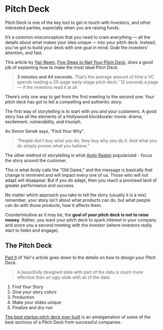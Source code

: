 # Pitch Deck

Pitch Deck is one of the key tool to get in touch with Investors, and other interested parties, especially when you are raising funds.

It’s a common misconception that you need to cram everything — all the details about what makes your idea unique — into your pitch deck. Instead, you’ve got to build your deck with one goal in mind: Grab the investors’ attention, and fast.

This article by [Yair Reem](https://www.yairreem.com), [Five Steps to Nail Your Pitch Deck](https://medium.com/swlh/five-steps-to-nail-your-pitch-deck-2f604003606b), does a good job of explaining how to make the most ideal Pitch Deck.

> __3 minutes and 44 seconds.__ That’s the average amount of time a VC spends reading a 20-page early-stage pitch deck.¹ 12 seconds a page — if the investors read it at all.

There’s only one way to get from the first meeting to the second one: Your pitch deck has got to tell a compelling and authentic story.

The first way of storytelling is to start with you and your customers. A good story has all the elements of a Hollywood blockbuster movie: drama, excitement, vulnerability, and triumph.

As Simon Senek says, “Find Your Why”.

> “People don’t buy what you do; they buy why you do it. And what you do simply proves what you believe.”

The other method of storytelling is what [Andy Raskin](https://www.andyraskin.com) popularized - focus the story around the customer.

This is what Andy calls the “Old Game,” and the message is basically that change is imminent and will impact every one of us. Those who will not adapt will disappear. But if you do adapt, then you reach a promised land of greater performance and success. 

No matter which approach you take to tell the story (usually it is a mix) remember, your story isn’t about what products can do, but what people can do with those products, how it affects them.

Counterintuitive as it may be, the __goal of your pitch deck is not to raise money__. Rather, you want your pitch deck to spark interest in your company and score you a second meeting with the investor (where investors really start to listen and engage).

## The Pitch Deck

[Part II](https://medium.com/swlh/five-steps-to-nail-your-pitch-deck-part-ii-5484d005b870) of Yair's article goes down to the details on how to design your Pitch Deck.

> A beautifully designed slide with part of the data is much more effective than an ugly slide with all of the data.

1. Find Your Story
2. Give your story colors
3. Production
4. Make your slides unique
5. Finalize and dry-run

[The best startup pitch deck ever built](https://openvc.app/blog/best-startup-pitch-deck) is an amalgamation of some of the best sections of a Pitch Deck from successful companies.